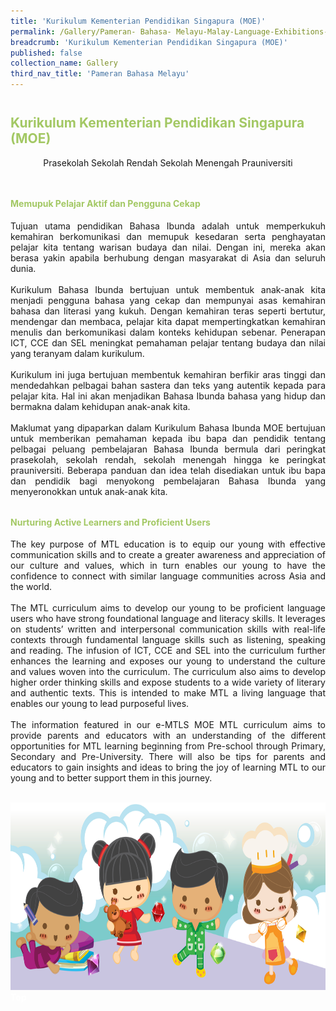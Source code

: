 ```yaml
---
title: 'Kurikulum Kementerian Pendidikan Singapura (MOE)'
permalink: /Gallery/Pameran- Bahasa- Melayu-Malay-Language-Exhibitions-a/Moe-Curriculum/
breadcrumb: 'Kurikulum Kementerian Pendidikan Singapura (MOE)'
published: false
collection_name: Gallery
third_nav_title: 'Pameran Bahasa Melayu'
---
```


<h2 style="padding-top:12px;color:#a3c864;">Kurikulum Kementerian Pendidikan Singapura (MOE)</h2>
<html>
<body>
<style>

 .tab img{
   width: 80%;
 }
 .tab table {
   display: none;
}
.tab table:target {
  display: block;
}
.atab label {
    position: relative;
    display: block;
    background: #a3c8645;
    color: #a3c8645;
    font-weight: 700;
    padding: 10px;
    cursor: pointer;
 }
 .atab label::after {
  content: "+";
  font-size: 22px;
  position: absolute;
  right: 10px;
  top: 7px;
  transition: all 0.4s;
}
.atab input[type=checkbox]:checked + label::after,
.atab input[type=radio]:checked + label::after {
    content: 'x';
    right: 14px;
    top: 7px;
  //transform:rotate(-225deg);
   /* transform: rotate(90deg); */
}
.tab-content {
  overflow: hidden;
  display: none;
  width:100%; 
}
.atab{
  margin-bottom: 5px;
  width:100%;  
}

 image{
  height:auto;
 max-width:50%
 }
</style>
<!-- Global site tag (gtag.js) - Google Ads: 726049306 -->
<script async src="https://www.googletagmanager.com/gtag/js?id=AW-726049306"></script>
<script>
  window.dataLayer = window.dataLayer || [];
  function gtag(){dataLayer.push(arguments);}
  gtag('js', new Date());

  gtag('config', 'AW-726049306');
</script>
<div style="margin-top:auto;margin-bottom:auto;text-align:center;">
<div class="tab">
  <a href="/test/ML-PreSch/"><div style="display:inline-block; font-family:Calibri (Body);" class="btnClass lbML1">Prasekolah</div></a>
  <a href="/test/ML-PriSch/"><div style="display:inline-block; font-family:Calibri (Body);" class="btnClass lbML1">Sekolah Rendah</div></a>
  <a href="/test/ML-Sec/"><div style="display:inline-block; font-family:Calibri (Body);" class="btnClass lbML1">Sekolah Menengah</div></a>
  <a href="/test/ML-PreU/"><div style="display:inline-block; font-family:Calibri (Body);" class="btnClass lbML1">Prauniversiti</div></a>
</div>  <br/>
 <div style="margin-top:auto;margin-bottom:auto;text-align:left;">
 <h4 style="padding-top:12px;color:#a3c864;">Memupuk Pelajar Aktif dan Pengguna Cekap</h4>
 
 <p style="text-align:justify;">
Tujuan utama pendidikan Bahasa Ibunda adalah untuk memperkukuh kemahiran berkomunikasi dan memupuk kesedaran serta penghayatan pelajar kita tentang warisan budaya dan nilai.  Dengan ini, mereka akan berasa yakin apabila berhubung dengan masyarakat di Asia dan seluruh dunia. 
<br/><br/>
Kurikulum Bahasa Ibunda bertujuan untuk membentuk anak-anak kita menjadi pengguna bahasa yang cekap dan mempunyai asas kemahiran bahasa dan literasi yang kukuh. Dengan kemahiran teras seperti bertutur, mendengar dan membaca, pelajar kita dapat mempertingkatkan kemahiran menulis dan berkomunikasi dalam konteks kehidupan sebenar.  Penerapan ICT, CCE dan SEL meningkat pemahaman pelajar  tentang budaya dan nilai yang teranyam dalam kurikulum. 
<br/><br/>
Kurikulum ini juga bertujuan membentuk kemahiran berfikir aras tinggi dan mendedahkan pelbagai bahan sastera dan teks yang autentik kepada para pelajar kita. Hal ini akan menjadikan Bahasa Ibunda bahasa yang hidup dan bermakna dalam kehidupan anak-anak kita. 
<br/><br/>
Maklumat yang dipaparkan dalam Kurikulum Bahasa Ibunda MOE bertujuan untuk memberikan pemahaman kepada  ibu bapa dan pendidik tentang pelbagai peluang pembelajaran Bahasa Ibunda bermula dari peringkat prasekolah, sekolah rendah, sekolah menengah hingga ke peringkat prauniversiti. Beberapa panduan dan idea telah disediakan untuk ibu bapa dan pendidik bagi menyokong pembelajaran Bahasa Ibunda yang menyeronokkan untuk anak-anak kita.
 </p>

<h4 style="padding-top:12px;color:#a3c864;">Nurturing Active Learners and Proficient Users</h4>
  <div style="margin-top:auto;margin-bottom:auto;text-align:justify;">
<p>The key purpose of MTL education is to equip our young with effective communication skills and to create a greater awareness and appreciation of our culture and values, which in turn enables our young to have the confidence to connect with similar language communities across Asia and the world. <br/><br/>
 The MTL curriculum aims to develop our young to be proficient language users who have strong foundational language and literacy skills. It leverages on students’ written and interpersonal communication skills with real-life contexts through fundamental language skills such as listening, speaking and reading. The infusion of ICT, CCE and SEL into the curriculum further enhances the learning and exposes our young to understand the culture and values woven into the curriculum. The curriculum also aims to develop higher order thinking skills and expose students to a wide variety of literary and authentic texts. This is intended to make MTL a living language that enables our young to lead purposeful lives. <br/><br/>
 The information featured in our e-MTLS MOE MTL curriculum aims to provide parents and educators with an understanding of the different opportunities for MTL learning beginning from Pre-school through Primary, Secondary and Pre-University. There will also be tips for parents and educators to gain insights and ideas to bring the joy of learning MTL to our young and to better support them in this journey.</p>
 <br/>

 <img src="images/New_footer.jpg" class="Image" width="1000" height="300">
<div class="btntop"><a href="#top" style="text-decoration:none;"><span style="color:white"><b>Top</b></span></a></div>
